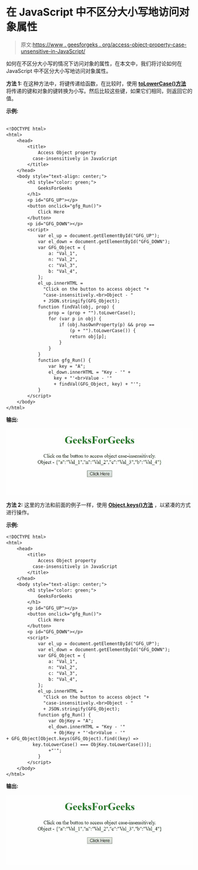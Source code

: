 # 在 JavaScript 中不区分大小写地访问对象属性

> 原文:[https://www . geesforgeks . org/access-object-property-case-unsensitive-in-JavaScript/](https://www.geeksforgeeks.org/access-object-property-case-insensitively-in-javascript/)

如何在不区分大小写的情况下访问对象的属性，在本文中，我们将讨论如何在 JavaScript 中不区分大小写地访问对象属性。

**方法 1:** 在这种方法中，将键传递给函数，在比较时，使用 [**toLowerCase()方法**](https://www.geeksforgeeks.org/javascript-string-prototype-tolowercase/) 将传递的键和对象的键转换为小写。然后比较这些键，如果它们相同，则返回它的值。

**示例:**

```

<!DOCTYPE html>
<html>
    <head>
        <title>
            Access Object property 
          case-insensitively in JavaScript
        </title>
    </head>
    <body style="text-align: center;">
        <h1 style="color: green;">
            GeeksForGeeks
        </h1>
        <p id="GFG_UP"></p>
        <button onclick="gfg_Run()">
            Click Here
        </button>
        <p id="GFG_DOWN"></p>
        <script>
            var el_up = document.getElementById("GFG_UP");
            var el_down = document.getElementById("GFG_DOWN");
            var GFG_Object = {
                a: "Val_1",
                n: "Val_2",
                c: "Val_3",
                b: "Val_4",
            };
            el_up.innerHTML = 
              "Click on the button to access object "+
              "case-insensitively.<br>Object - " 
              + JSON.stringify(GFG_Object);
            function findVal(obj, prop) {
                prop = (prop + "").toLowerCase();
                for (var p in obj) {
                    if (obj.hasOwnProperty(p) && prop == 
                        (p + "").toLowerCase()) {
                        return obj[p];
                    }
                }
            }
            function gfg_Run() {
                var key = "A";
                el_down.innerHTML = "Key - '" + 
                  key + "'<br>Value - '"
                  + findVal(GFG_Object, key) + "'";
            }
        </script>
    </body>
</html>
```

**输出:**

![](img/05e0e88f757f1fe93c9b27415b7a05a0.png)

**方法 2:** 这里的方法和前面的例子一样，使用 [**Object.keys()方法**](https://www.geeksforgeeks.org/object-keys-javascript/) ，以紧凑的方式进行操作。

**示例:**

```
<!DOCTYPE html>
<html>
    <head>
        <title>
            Access Object property 
          case-insensitively in JavaScript
        </title>
    </head>
    <body style="text-align: center;">
        <h1 style="color: green;">
            GeeksForGeeks
        </h1>
        <p id="GFG_UP"></p>
        <button onclick="gfg_Run()">
            Click Here
        </button>
        <p id="GFG_DOWN"></p>
        <script>
            var el_up = document.getElementById("GFG_UP");
            var el_down = document.getElementById("GFG_DOWN");
            var GFG_Object = {
                a: "Val_1",
                n: "Val_2",
                c: "Val_3",
                b: "Val_4",
            };
            el_up.innerHTML = 
              "Click on the button to access object "+
              "case-insensitively.<br>Object - " 
              + JSON.stringify(GFG_Object);
            function gfg_Run() {
                var ObjKey = "A";
                el_down.innerHTML = "Key - '" 
                  + ObjKey + "'<br>Value - '" 
+ GFG_Object[Object.keys(GFG_Object).find((key) => 
          key.toLowerCase() === ObjKey.toLowerCase())];
                +"'";
            }
        </script>
    </body>
</html>
```

**输出:**

![](img/e7b01285efb945343db87812545ae175.png)